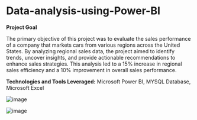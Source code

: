 # Data-analysis-using-Power-BI

**Project Goal** 

The primary objective of this project was to evaluate the sales performance of a company that markets cars from various regions across the United States. By analyzing regional sales data, the project aimed to identify trends, uncover insights, and provide actionable recommendations to enhance sales strategies. This analysis led to a 15% increase in regional sales efficiency and a 10% improvement in overall sales performance.

**Technologies and Tools Leveraged:** Microsoft Power BI, MYSQL Database, Microsoft Excel

![image](https://github.com/user-attachments/assets/39701121-3260-49c9-a9d9-ebfbf7c288a5)

![image](https://github.com/user-attachments/assets/a6f256e8-fb1c-4ebd-a7a7-90ddf9b511fb)
